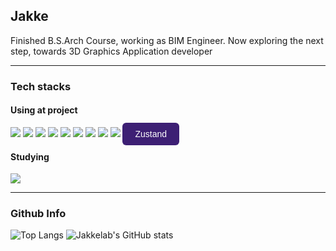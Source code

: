 ## Jakke

Finished B.S.Arch Course, working as BIM Engineer. Now exploring the next step, towards 3D Graphics Application developer

---

### Tech stacks
#### Using at project
<div>
  <img src="https://img.shields.io/badge/electron-47848F?style=for-the-badge&logo=electron&logoColor=white">
  <img src="https://img.shields.io/badge/react-61DAFB?style=for-the-badge&logo=react&logoColor=white">
  <img src="https://img.shields.io/badge/typescript-3178C6?style=for-the-badge&logo=typescript&logoColor=white">
  <img src="https://img.shields.io/badge/javascript-F7DF1E?style=for-the-badge&logo=javascript&logoColor=black">
  <img src="https://img.shields.io/badge/sqlite-003B57?style=for-the-badge&logo=sqlite&logoColor=white">
  <img src="https://img.shields.io/badge/threejs-000000?style=for-the-badge&logo=threedotjs&logoColor=white">
  <img src="https://img.shields.io/badge/nextjs-000000?style=for-the-badge&logo=nextdotjs&logoColor=white">
  <img src="https://img.shields.io/badge/figma-000000?style=for-the-badge&logo=figma&logoColor=white">
  <img src="https://img.shields.io/badge/dotnet-512BD4?style=for-the-badge&logo=dotnet&logoColor=white">
  <span style="background-color: #3d1f74; color: white; padding: 10px 20px; font-family: sans-serif; border-radius: 6px; font-size: 14px;">Zustand</span>
</div>


#### Studying
<div>
  <img src="https://img.shields.io/badge/nestjs-E0234E?style=for-the-badge&logo=nestjs&logoColor=white">
</div>

---

### Github Info
![Top Langs](https://github-readme-stats.vercel.app/api/top-langs/?username=jakkelab&layout=compact)
![Jakkelab's GitHub stats](https://github-readme-stats-git-master-jakkelabs-projects.vercel.app/api?username=jakkelab)
